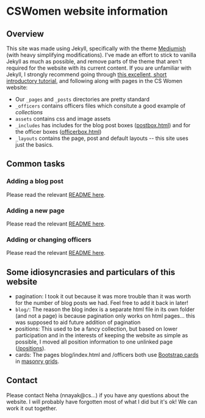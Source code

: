 # CSWomen website information

## Overview

This site was made using Jekyll, specifically with the theme [Mediumish](https://github.com/wowthemesnet/mediumish-theme-jekyll) (with heavy simplifying modifications).
I've made an effort to stick to vanilla Jekyll as much as possible, and remove parts of the theme that aren't required for the website with its current content.
If you are unfamiliar with Jekyll, I strongly recommend going through [this excellent, short introductory tutorial](), and following along with pages in the CS Women website:
* Our `_pages` and `_posts` directories are pretty standard
* `_officers` contains officers files which consitute a good example of *collections*
* `assets` contains css and image assets
* `_includes` has includes for the blog post boxes ([postbox.html]()) and for the officer boxes ([officerbox.html]())
* `_layouts` contains the page, post and default layouts -- this site uses just the basics.

## Common tasks
  
### Adding a blog post
Please read the relevant [README here]().

### Adding a new page
Please read the relevant [README here]().

### Adding or changing officers
Please read the relevant [README here]().

## Some idiosyncrasies and particulars of this website
* pagination: I took it out because it was more trouble than it was worth for the number of blog posts we had. Feel free to add it back in later!
* `blog/`: The reason the blog index is a separate html file in its own folder (and not a page) is because pagination only works on html pages... this was supposed to aid future addition of pagination
* positions: This used to be a fancy collection, but based on lower participation and in the interests of keeping the website as simple as possible, I moved all position information to one unlinked page ([/positions]()).
* cards: The pages blog/index.html and /officers both use [Bootstrap cards]() in [masonry grids]().


## Contact
 Please contact Neha (nnayak@cs...) if you have any questions about the website. I will probably have forgotten most of what I did but it's ok! We can work it out together.

